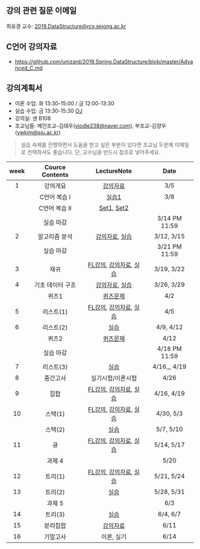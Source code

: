 
## 강의 관련 질문 이메일
최유경 교수: 2019.DataStructure@rcv.sejong.ac.kr


## C언어 강의자료
- https://github.com/unizard/2019.Spring.DataStructure/blob/master/Advanced_C.md

## 강의계획서
- 이론 수업: 화 13:30-15:00 / 금 12:00-13:30
- 실습 수업: 금 13:30-15:30 [OJ](https://ex-oj.sejong.ac.kr) 
- 강의실: 센 B108
- 조교님들: 메인조교-김태우(viodle238@naver.com), 부조교-김양우(ywkim@sju.ac.kr)
> 실습 숙제를 진행하면서 도움을 받고 싶은 부분이 있다면 조교님 두분께 이메일로 컨택하셔도 좋습니다. 단, 교수님을 반드시 참조로 넣어주세요.

| week | Cource Contents | LectureNote | Date | 
|:---:|:---:|:---:|:---:|
| 1 | 강의개요 | [강의자료](https://www.dropbox.com/s/fktwtzulpmdl7dz/%EB%8D%B0%EC%9D%B4%ED%84%B0%EA%B5%AC%EC%A1%B0%EB%B0%8F%EC%8B%A4%EC%8A%B5_1%EC%9D%BC%EC%B0%A8.pdf?dl=0) | 3/5 |
|   |  C언어 복습 I | [실습1](https://www.dropbox.com/s/0ifi00guobtnj4l/%EC%9E%90%EB%A3%8C%EA%B5%AC%EC%A1%B0%EC%8B%A4%EC%8A%B5-1%EC%A3%BC%EC%B0%A8_C%EB%B3%B5%EC%8A%B5-20180308.pdf?dl=0) | 3/8|
|   |  C언어 복습 II | [Set1](https://www.dropbox.com/s/vaeup8l5l9dg63u/%EB%AA%A8%EC%9D%981%EC%B0%A8%20%EC%9D%B8%EC%A6%9D%20%EC%84%B8%ED%8A%B8.pdf?dl=0), [Set2](https://www.dropbox.com/s/hp1ktc7wremy25a/%EB%AA%A8%EC%9D%982%EC%B0%A8%20%EC%9D%B8%EC%A6%9D%20%EC%84%B8%ED%8A%B8.pdf?dl=0) | |
| | 실습 마감 | | 3/14 PM 11:59|
| 2 | 알고리즘 분석  | [강의자료](https://www.dropbox.com/s/f4gvfzk3vdwt6ee/%EA%B0%95%EC%9D%9801-%EC%95%8C%EA%B3%A0%EB%A6%AC%EC%A6%98%20%EB%B6%84%EC%84%9D_%EC%B5%9C%EC%9C%A0%EA%B2%BD.pdf?dl=0), [실습](https://www.dropbox.com/s/ll46d9hsojlyzjp/%EC%9E%90%EB%A3%8C%EA%B5%AC%EC%A1%B0%EC%8B%A4%EC%8A%B5-2%EC%A3%BC%EC%B0%A8_%EB%B6%84%EC%84%9D-20190315.pdf?dl=0) | 3/12, 3/15 | 
|   | 실습 마감  |  |  3/21 PM 11:59 |
| 3 | 재귀 | [FL강의](https://github.com/unizard/2019.Spring.DataStructure/issues/6), [강의자료](https://www.dropbox.com/s/z9sohcm0ff0wrel/%EA%B0%95%EC%9D%9802-%EC%9E%AC%EA%B7%80.pdf?dl=0), [실습](https://www.dropbox.com/s/ztqnpexvep9uoo9/%EC%9E%90%EB%A3%8C%EA%B5%AC%EC%A1%B0%EC%8B%A4%EC%8A%B5-3%EC%A3%BC%EC%B0%A8_%EC%9E%AC%EA%B7%80-20190322.pdf?dl=0) | 3/19, 3/22 |
| 4 | 기초 데이터 구조 | [강의자료](https://www.dropbox.com/s/hesj4lsom5wyuso/%EA%B0%95%EC%9D%9803-%EA%B8%B0%EC%B4%88%20%EB%8D%B0%EC%9D%B4%ED%84%B0%EA%B5%AC%EC%A1%B0_%EC%B5%9C%EC%9C%A0%EA%B2%BD.pdf?dl=0), [실습](https://www.dropbox.com/s/9hxybx6vgw63gvw/%EC%9E%90%EB%A3%8C%EA%B5%AC%EC%A1%B0%EC%8B%A4%EC%8A%B5-4%EC%A3%BC%EC%B0%A8_%EA%B8%B0%EC%B4%88%EB%8D%B0%EC%9D%B4%ED%84%B0%EA%B5%AC%EC%A1%B0-20190329.pdf?dl=0) | 3/26, 3/29 |
|   | 퀴즈1 |  [퀴즈문제](https://www.dropbox.com/s/w4xzibmswj4eccd/%EC%9E%90%EB%A3%8C%EA%B5%AC%EC%A1%B0%20%EC%8B%A4%EC%8A%B5%20%ED%80%B4%EC%A6%88_20190402.pdf?dl=0)  | 4/2 |
| 5 | 리스트(1) | [FL강의](https://www.youtube.com/watch?time_continue=1&v=186Q7eippsI), [강의자료](https://www.dropbox.com/s/sdlyoahp16kijsd/%EA%B0%95%EC%9D%9804-%EB%A6%AC%EC%8A%A4%ED%8A%B8.pdf?dl=0), [실습](https://www.dropbox.com/s/5ra0puvi0zyluns/%EC%9E%90%EB%A3%8C%EA%B5%AC%EC%A1%B0%EC%8B%A4%EC%8A%B5-5%EC%A3%BC%EC%B0%A8_%EB%A6%AC%EC%8A%A4%ED%8A%B8%281%29-2019405.pdf?dl=0) | 4/5 |
| 6 | 리스트(2) |  [실습](https://www.dropbox.com/s/78ex84pau53ackf/%EC%9E%90%EB%A3%8C%EA%B5%AC%EC%A1%B0%EC%8B%A4%EC%8A%B5-6%EC%A3%BC%EC%B0%A8_%EB%A6%AC%EC%8A%A4%ED%8A%B8%282%29-20190412.pdf?dl=0) | 4/9, 4/12 |
|   | 퀴즈2 | [퀴즈문제]()  | 4/12 |
| | 실습 마감 | | 4/18 PM 11:59|
| 7 | 리스트(3) | [실습](https://www.dropbox.com/s/idiuhg3xm9jsd3s/%EC%9E%90%EB%A3%8C%EA%B5%AC%EC%A1%B0%EC%8B%A4%EC%8A%B5-7%EC%A3%BC%EC%B0%A8_%EC%97%B0%EA%B2%B0%EB%A6%AC%EC%8A%A4%ED%8A%B8%283%29.pdf?dl=0)  | 4/16,,, 4/19 | 
| 8 | 중간고사 | 실기시험/이론시험  | 4/26 |
| 9 | 집합 | [FL강의](), [강의자료](https://www.dropbox.com/s/xlnhfj7qwmhqg7x/%EA%B0%95%EC%9D%9805-%EC%A7%91%ED%95%A9.pdf?dl=0), [실습](https://www.dropbox.com/s/1egoqncil9229br/%EC%9E%90%EB%A3%8C%EA%B5%AC%EC%A1%B0%EC%8B%A4%EC%8A%B5-7%EC%A3%BC%EC%B0%A8_%EC%A7%91%ED%95%A9-20190419.pdf?dl=0)  | 4/16, 4/19 |
| 10 | 스택(1) | [FL강의](), [강의자료](https://www.dropbox.com/s/krzqpetgbj6jyz8/%EA%B0%95%EC%9D%9806-%EC%8A%A4%ED%83%9D.pdf?dl=0), [실습](https://www.dropbox.com/s/p0tkv180xq2suf4/%EC%9E%90%EB%A3%8C%EA%B5%AC%EC%A1%B0%EC%8B%A4%EC%8A%B5-9%EC%A3%BC%EC%B0%A8_%EC%8A%A4%ED%83%9D%281%29-20190503.pdf?dl=0)  | 4/30, 5/3 |
|    | 스택(2) | [실습](https://www.dropbox.com/s/tjz3v8mgwnqii13/%EC%9E%90%EB%A3%8C%EA%B5%AC%EC%A1%B0%EC%8B%A4%EC%8A%B5-10%EC%A3%BC%EC%B0%A8_%EC%8A%A4%ED%83%9D%282%29-20190510.pdf?dl=0)  | 5/7, 5/10 |
| 11 | 큐  | [FL강의](), [강의자료](https://www.dropbox.com/s/8blosxfw6jcl8uz/%EA%B0%95%EC%9D%9807-%ED%81%90.pdf?dl=0), [실습](https://www.dropbox.com/s/1ja9casd93mrpiz/%EC%9E%90%EB%A3%8C%EA%B5%AC%EC%A1%B0%EC%8B%A4%EC%8A%B5-11%EC%A3%BC%EC%B0%A8_%ED%81%90-20190517.pdf?dl=0)  | 5/14, 5/17   |
|  | 과제 4 |   | 5/20 | 
| 12 | 트리(1)  | [FL강의](), [강의자료](https://www.dropbox.com/s/lpxh1m2487w6kem/%EA%B0%95%EC%9D%9808-%ED%8A%B8%EB%A6%AC.pdf?dl=0), [실습](https://www.dropbox.com/s/jm9qvwlro6slpu5/%EC%9E%90%EB%A3%8C%EA%B5%AC%EC%A1%B0%EC%8B%A4%EC%8A%B5-12%EC%A3%BC%EC%B0%A8_%ED%8A%B8%EB%A6%AC%281%29-20190524.pdf?dl=0)  | 5/21, 5/24 
| 13 | 트리(2)  |  [실습](https://www.dropbox.com/s/klg549pgsbi1kxc/%EC%9E%90%EB%A3%8C%EA%B5%AC%EC%A1%B0%EC%8B%A4%EC%8A%B5-13%EC%A3%BC%EC%B0%A8_%ED%8A%B8%EB%A6%AC%282%29-20190531.pdf?dl=0) | 5/28, 5/31 |
|  | 과제 5 |   | 6/3 | 
| 14 | 트리(3) |  [실습](https://www.dropbox.com/s/hcv9erqgmbnk1gb/%EC%9E%90%EB%A3%8C%EA%B5%AC%EC%A1%B0%EC%8B%A4%EC%8A%B5-14%EC%A3%BC%EC%B0%A8_%ED%8A%B8%EB%A6%AC%283%29-20190607.pdf?dl=0) | 6/4, 6/7   |
| 15 | 분리집합 | [강의자료](https://www.dropbox.com/s/pch8wga6y9cxb68/%EA%B0%95%EC%9D%9809-%EB%B6%84%EB%A6%AC%EC%A7%91%ED%95%A9.pdf?dl=0)  | 6/11  |
| 16 | 기말고사 | 이론, 실기  | 6/14   |



















